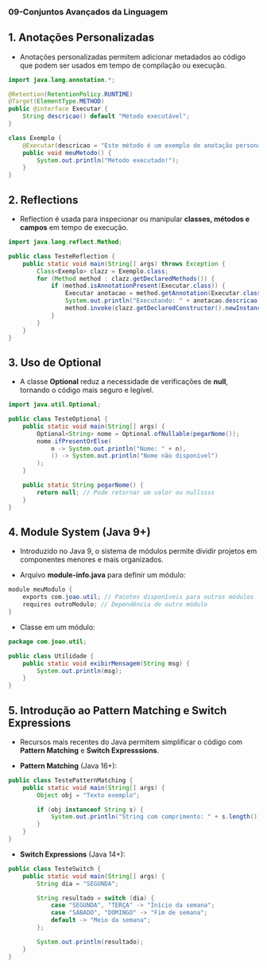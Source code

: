 ### 09-Conjuntos Avançados da Linguagem

## 1. Anotações Personalizadas

- Anotações personalizadas permitem adicionar metadados ao código que podem ser usados em tempo de compilação ou execução.

```java
import java.lang.annotation.*;

@Retention(RetentionPolicy.RUNTIME)
@Target(ElementType.METHOD)
public @interface Executar {
    String descricao() default "Método executável";
}

class Exemplo {
    @Executar(descricao = "Este método é um exemplo de anotação personalizada")
    public void meuMetodo() {
        System.out.println("Método executado!");
    }
}
```

## 2. Reflections

- Reflection é usada para inspecionar ou manipular **classes, métodos e campos** em tempo de execução.

```java
import java.lang.reflect.Method;

public class TesteReflection {
    public static void main(String[] args) throws Exception {
        Class<Exemplo> clazz = Exemplo.class;
        for (Method method : clazz.getDeclaredMethods()) {
            if (method.isAnnotationPresent(Executar.class)) {
                Executar anotacao = method.getAnnotation(Executar.class);
                System.out.println("Executando: " + anotacao.descricao());
                method.invoke(clazz.getDeclaredConstructor().newInstance());
            }
        }
    }
}
```

## 3. Uso de Optional

- A classe **Optional** reduz a necessidade de verificações de **null**, tornando o código mais seguro e legível.

```java
import java.util.Optional;

public class TesteOptional {
    public static void main(String[] args) {
        Optional<String> nome = Optional.ofNullable(pegarNome());
        nome.ifPresentOrElse(
            n -> System.out.println("Nome: " + n),
            () -> System.out.println("Nome não disponível")
        );
    }

    public static String pegarNome() {
        return null; // Pode retornar um valor ou nullssss
    }
}
```

## 4. Module System (Java 9+)

- Introduzido no Java 9, o sistema de módulos permite dividir projetos em componentes menores e mais organizados.

- Arquivo **module-info.java** para definir um módulo:

```java
module meuModulo {
    exports com.joao.util; // Pacotes disponíveis para outros módulos
    requires outroModulo; // Dependência de outro módulo
}
```

- Classe em um módulo:

```java
package com.joao.util;

public class Utilidade {
    public static void exibirMensagem(String msg) {
        System.out.println(msg);
    }
}
```

## 5. Introdução ao Pattern Matching e Switch Expressions

- Recursos mais recentes do Java permitem simplificar o código com **Pattern Matching** e **Switch Expresssions**.

- **Pattern Matching** (Java 16+):

```java
public class TestePatternMatching {
    public static void main(String[] args) {
        Object obj = "Texto exemplo";

        if (obj instanceof String s) {
            System.out.println("String com comprimento: " + s.length());
        }
    }
}
```

- **Switch Expressions** (Java 14+):

```java
public class TesteSwitch {
    public static void main(String[] args) {
        String dia = "SEGUNDA";

        String resultado = switch (dia) {
            case "SEGUNDA", "TERÇA" -> "Início da semana";
            case "SÁBADO", "DOMINGO" -> "Fim de semana";
            default -> "Meio da semana";
        };

        System.out.println(resultado);
    }
}
```
